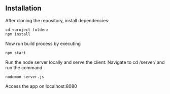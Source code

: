 ## Installation
After cloning the repository, install dependencies:
```
cd <project folder>
npm install
```

Now run build process by executing
```
npm start
```

Run the node server locally and serve the client:
Navigate to cd <project folder>/server/ and run the command
```
nodemon server.js
```

Access the app on localhost:8080
